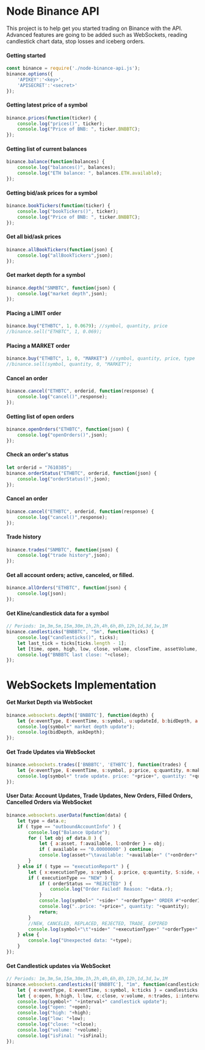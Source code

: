 # Node Binance API
This project is to help get you started trading on Binance with the API. Advanced features are going to be added such as WebSockets, reading candlestick chart data, stop losses and iceberg orders.

#### Getting started
```javascript
const binance = require('./node-binance-api.js');
binance.options({
	'APIKEY':'<key>',
	'APISECRET':'<secret>'
});
```

#### Getting latest price of a symbol
```javascript
binance.prices(function(ticker) {
	console.log("prices()", ticker);
	console.log("Price of BNB: ", ticker.BNBBTC);
});
```

#### Getting list of current balances
```javascript
binance.balance(function(balances) {
	console.log("balances()", balances);
	console.log("ETH balance: ", balances.ETH.available);
});
```

#### Getting bid/ask prices for a symbol
```javascript
binance.bookTickers(function(ticker) {
	console.log("bookTickers()", ticker);
	console.log("Price of BNB: ", ticker.BNBBTC);
});
```

#### Get all bid/ask prices
```javascript
binance.allBookTickers(function(json) {
	console.log("allBookTickers",json);
});
```

#### Get market depth for a symbol
```javascript
binance.depth("SNMBTC", function(json) {
	console.log("market depth",json);
});
```

#### Placing a LIMIT order
```javascript
binance.buy("ETHBTC", 1, 0.0679); //symbol, quantity, price
//binance.sell("ETHBTC", 1, 0.069);
```

#### Placing a MARKET order
```javascript
binance.buy("ETHBTC", 1, 0, "MARKET") //symbol, quantity, price, type
//binance.sell(symbol, quantity, 0, "MARKET");
```

#### Cancel an order
```javascript
binance.cancel("ETHBTC", orderid, function(response) {
	console.log("cancel()",response);
});
```

#### Getting list of open orders
```javascript
binance.openOrders("ETHBTC", function(json) {
	console.log("openOrders()",json);
});
```

#### Check an order's status
```javascript
let orderid = "7610385";
binance.orderStatus("ETHBTC", orderid, function(json) {
	console.log("orderStatus()",json);
});
```

#### Cancel an order
```javascript
binance.cancel("ETHBTC", orderid, function(response) {
	console.log("cancel()",response);
});
```

#### Trade history
```javascript
binance.trades("SNMBTC", function(json) {
	console.log("trade history",json);
});
```

#### Get all account orders; active, canceled, or filled.
```javascript
binance.allOrders("ETHBTC", function(json) {
	console.log(json);
});
```

#### Get Kline/candlestick data for a symbol
```javascript
// Periods: 1m,3m,5m,15m,30m,1h,2h,4h,6h,8h,12h,1d,3d,1w,1M
binance.candlesticks("BNBBTC", "5m", function(ticks) {
	console.log("candlesticks()", ticks);
	let last_tick = ticks[ticks.length - 1];
	let [time, open, high, low, close, volume, closeTime, assetVolume, trades, buyBaseVolume, buyAssetVolume, ignored] = last_tick;
	console.log("BNBBTC last close: "+close);
});
```

# WebSockets Implementation

#### Get Market Depth via WebSocket
```javascript
binance.websockets.depth(['BNBBTC'], function(depth) {
	let {e:eventType, E:eventTime, s:symbol, u:updateId, b:bidDepth, a:askDepth} = depth;
	console.log(symbol+" market depth update");
	console.log(bidDepth, askDepth);
});
```

#### Get Trade Updates via WebSocket
```javascript
binance.websockets.trades(['BNBBTC', 'ETHBTC'], function(trades) {
	let {e:eventType, E:eventTime, s:symbol, p:price, q:quantity, m:maker, a:tradeId} = trades;
	console.log(symbol+" trade update. price: "+price+", quantity: "+quantity+", maker: "+maker);
});
```

#### User Data: Account Updates, Trade Updates, New Orders, Filled Orders, Cancelled Orders via WebSocket
```javascript
binance.websockets.userData(function(data) {
	let type = data.e;
	if ( type == "outboundAccountInfo" ) {
		console.log("Balance Update");
		for ( let obj of data.B ) {
			let { a:asset, f:available, l:onOrder } = obj;
			if ( available == "0.00000000" ) continue;
			console.log(asset+"\tavailable: "+available+" ("+onOrder+" on order)");
		}
	} else if ( type == "executionReport" ) {
		let { x:executionType, s:symbol, p:price, q:quantity, S:side, o:orderType, i:orderId, X:orderStatus } = data;
		if ( executionType == "NEW" ) {
			if ( orderStatus == "REJECTED" ) {
				console.log("Order Failed! Reason: "+data.r);
			}
			console.log(symbol+" "+side+" "+orderType+" ORDER #"+orderId+" ("+orderStatus+")");
			console.log("..price: "+price+", quantity: "+quantity);
			return;
		}
		//NEW, CANCELED, REPLACED, REJECTED, TRADE, EXPIRED
		console.log(symbol+"\t"+side+" "+executionType+" "+orderType+" ORDER #"+orderId);
	} else {
		console.log("Unexpected data: "+type);
	}
});
```

#### Get Candlestick updates via WebSocket
```javascript
// Periods: 1m,3m,5m,15m,30m,1h,2h,4h,6h,8h,12h,1d,3d,1w,1M
binance.websockets.candlesticks(['BNBBTC'], "1m", function(candlesticks) {
	let { e:eventType, E:eventTime, s:symbol, k:ticks } = candlesticks;
	let { o:open, h:high, l:low, c:close, v:volume, n:trades, i:interval, x:isFinal, q:quoteVolume, V:buyVolume, Q:quoteBuyVolume } = ticks;
	console.log(symbol+" "+interval+" candlestick update");
	console.log("open: "+open);
	console.log("high: "+high);
	console.log("low: "+low);
	console.log("close: "+close);
	console.log("volume: "+volume);
	console.log("isFinal: "+isFinal);
});
```


